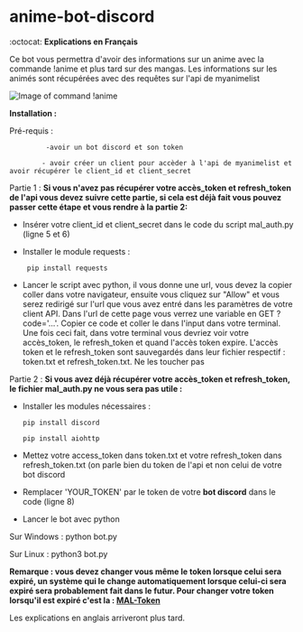 # anime-bot-discord

:octocat:	**Explications en Français**

Ce bot vous permettra d'avoir des informations sur un anime avec la commande !anime <anime> et plus tard sur des mangas. Les informations sur les animés sont récupérées avec des requêtes sur l'api de myanimelist 

![Image of command !anime](https://i.ibb.co/ZcdK9M3/bot.png)

**Installation :** 

Pré-requis :
             
             -avoir un bot discord et son token
            
            - avoir créer un client pour accèder à l'api de myanimelist et avoir récupérer le client_id et client_secret
            
Partie 1 :
**Si vous n'avez pas récupérer votre accès_token et refresh_token de l'api vous devez suivre cette partie, si cela est déjà fait vous pouvez passer cette étape et vous rendre à la partie 2:**

- Insérer votre client_id et client_secret dans le code du script mal_auth.py (ligne 5 et 6)
- Installer le module requests : 

       pip install requests
     
- Lancer le script avec python, il vous donne une url, vous devez la copier coller dans votre navigateur, ensuite vous cliquez sur "Allow" et vous serez redirigé sur l'url que vous avez entré dans les paramètres de votre client API. Dans l'url de cette page vous verrez une variable en GET ?code='...'. Copier ce code et coller le dans l'input dans votre terminal. Une fois ceci fait, dans votre terminal vous devriez voir votre accès_token, le refresh_token et quand l'accès token expire. L'accès token et le refresh_token sont sauvegardés dans leur fichier respectif : token.txt et refresh_token.txt. Ne les toucher pas


Partie 2 : 
**Si vous avez déjà récupérer votre accès_token et refresh_token, le fichier mal_auth.py ne vous sera pas utile :**

- Installer les modules nécessaires : 

      pip install discord

      pip install aiohttp

- Mettez votre access_token dans token.txt et votre refresh_token dans refresh_token.txt (on parle bien du token de l'api et non celui de votre bot discord
- Remplacer 'YOUR_TOKEN' par le token de votre **bot discord** dans le code (ligne 8)
- Lancer le bot avec python 

Sur Windows : python bot.py 

Sur Linux : python3 bot.py

**Remarque : vous devez changer vous même le token lorsque celui sera expiré, un système qui le change automatiquement lorsque celui-ci sera expiré sera probablement fait dans le futur. Pour changer votre token lorsqu'il est expiré c'est la : [MAL-Token](https://myanimelist.net/apiconfig/references/authorization#refreshing-an-access-token)**

Les explications en anglais arriveront plus tard. 

                      

